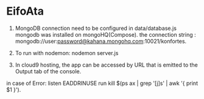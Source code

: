 EifoAta
=======
1. MongoDB connection need to be configured in data/database.js 
   mongodb was installed on mongoHQ(Compose). the connection string : mongodb://user:password@kahana.mongohq.com:10021/konfortes.
   
2. To run with nodemon: nodemon server.js

3. In cloud9 hosting, the app can be accessed by URL that is emitted to the Output tab of the console.

in case of Error: listen EADDRINUSE run kill $(ps ax | grep '[j]s' | awk '{ print $1 }').
